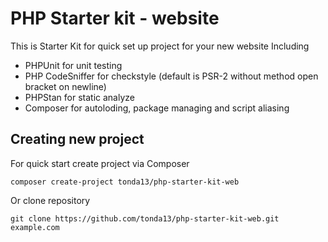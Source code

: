# PHP Starter kit - website

This is Starter Kit for quick set up project for your new website
Including
 - PHPUnit for unit testing
 - PHP CodeSniffer for checkstyle (default is PSR-2 without method open bracket on newline)
 - PHPStan for static analyze
 - Composer for autoloding, package managing and script aliasing

## Creating new project

For quick start create project via Composer

 ```
 composer create-project tonda13/php-starter-kit-web
 ```
Or clone repository

 ```
 git clone https://github.com/tonda13/php-starter-kit-web.git example.com
